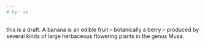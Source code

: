 ```yaml
---
# by: xx
---
```

this is a draft. A banana is an edible fruit – botanically a berry – produced by several kinds
of large herbaceous flowering plants in the genus Musa.
